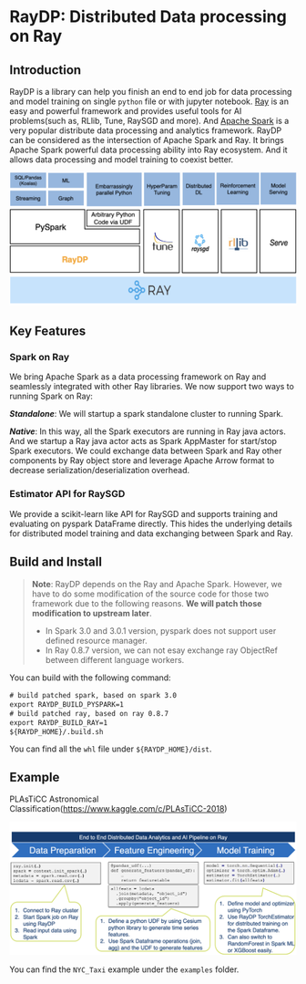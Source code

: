 # RayDP: Distributed Data processing on Ray

## Introduction
RayDP is a library can help you finish an end to end job for data processing and model training on single `python` file or with jupyter notebook. [Ray](https://github.com/ray-project/ray/) is an easy and powerful framework and provides useful tools for AI problems(such as, RLlib, Tune, RaySGD and more). And [Apache Spark](https://github.com/apache/spark) is a very popular distribute data processing and analytics framework. RayDP can be considered as the intersection of Apache Spark and Ray. It brings Apache Spark powerful data processing ability into Ray ecosystem. And it allows data processing and model training to coexist better.

![stack](doc/stack.png)

## Key Features

### Spark on Ray

We bring Apache Spark as a data processing framework on Ray and seamlessly integrated with other Ray libraries. We now support two ways to running Spark on Ray:

***Standalone***: We will startup a spark standalone cluster to running Spark.

***Native***: In this way, all the Spark executors are running in Ray java actors. And we startup a Ray java actor acts as Spark AppMaster for start/stop Spark executors. We could exchange data between Spark and Ray other components by Ray object store and leverage Apache Arrow format to decrease serialization/deserialization overhead.

### Estimator API for RaySGD

We provide a scikit-learn like API for RaySGD and supports training and evaluating on pyspark DataFrame directly. This hides the underlying details for distributed model training and data exchanging between Spark and Ray. 

## Build and Install

> **Note**: RayDP depends on the Ray and Apache Spark. However, we have to do some modification of the source code for those two framework due to the following reasons. **We will patch those modification to upstream later**. 
>
> * In Spark 3.0 and 3.0.1 version, pyspark does not support user defined resource manager.
> * In Ray 0.8.7 version, we can not esay exchange ray ObjectRef between different language workers.



You can build with the following command:

```shell
# build patched spark, based on spark 3.0
export RAYDP_BUILD_PYSPARK=1
# build patched ray, based on ray 0.8.7
export RAYDP_BUILD_RAY=1
${RAYDP_HOME}/.build.sh
```

You can find all the `whl` file under `${RAYDP_HOME}/dist`.

## Example

PLAsTiCC Astronomical Classification(https://www.kaggle.com/c/PLAsTiCC-2018)

![example](doc/example.png)

You can find the `NYC_Taxi` example under the `examples` folder.